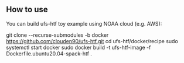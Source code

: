 ## How to use

You can build ufs-htf toy example using NOAA cloud (e.g. AWS):

git clone --recurse-submodules -b docker https://github.com/clouden90/ufs-htf.git
cd ufs-htf/docker/recipe 
sudo systemctl start docker
sudo docker build -t ufs-htf-image -f Dockerfile.ubuntu20.04-spack-htf .
